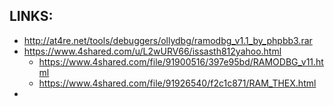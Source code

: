 ## LINKS:
* <http://at4re.net/tools/debuggers/ollydbg/ramodbg_v1.1_by_phpbb3.rar>
* https://www.4shared.com/u/L2wURV66/issasth812yahoo.html
  * https://www.4shared.com/file/91900516/397e95bd/RAMODBG_v11.html
  * https://www.4shared.com/file/91926540/f2c1c871/RAM_THEX.html
* 
